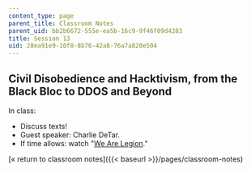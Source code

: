 ```yaml
---
content_type: page
parent_title: Classroom Notes
parent_uid: bb2b6672-555e-ea5b-16c9-9f46f09d4283
title: Session 13
uid: 28ea91e9-10f8-8b76-42a8-76a7a820e504
---
```


Civil Disobedience and Hacktivism, from the Black Bloc to DDOS and Beyond
-------------------------------------------------------------------------

In class:

*   Discuss texts!
*   Guest speaker: Charlie DeTar.
*   If time allows: watch "[We Are Legion](http://wearelegionthedocumentary.com/)."

[« return to classroom notes]({{< baseurl >}}/pages/classroom-notes)